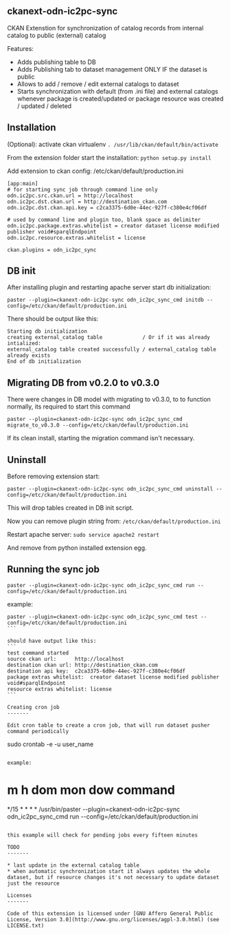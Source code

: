 ckanext-odn-ic2pc-sync
-------

CKAN Extenstion for synchronization of catalog records from internal catalog to public (external) catalog

Features:
* Adds publishing table to DB
* Adds Publishing tab to dataset management ONLY IF the dataset is public
* Allows to add / remove / edit external catalogs to dataset
* Starts synchronization with default (from .ini file) and external catalogs whenever package is created/updated or package resource was created / updated / deleted

Installation
-------


(Optional): activate ckan virtualenv ``` . /usr/lib/ckan/default/bin/activate ```

From the extension folder start the installation: ``` python setup.py install ```

Add extension to ckan config: /etc/ckan/default/production.ini

```ApacheConf
[app:main]
# for starting sync job through command line only
odn.ic2pc.src.ckan.url = http://localhost
odn.ic2pc.dst.ckan.url = http://destination_ckan.com
odn.ic2pc.dst.ckan.api.key = c2ca3375-6d0e-44ec-927f-c380e4cf06df

# used by command line and plugin too, blank space as delimiter
odn.ic2pc.package.extras.whitelist = creator dataset license modified publisher void#sparqlEndpoint
odn.ic2pc.resource.extras.whitelist = license

ckan.plugins = odn_ic2pc_sync
```

DB init
-------

After installing plugin and restarting apache server start db initialization:

```
paster --plugin=ckanext-odn-ic2pc-sync odn_ic2pc_sync_cmd initdb --config=/etc/ckan/default/production.ini
```

There should be output like this:
```
Starting db initialization
creating external_catalog table				/ Or if it was already intialized:
external_catalog table created successfully	/ external_catalog table already exists
End of db initialization
```

Migrating DB from v0.2.0 to v0.3.0
-------
There were changes in DB model with migrating to v0.3.0, to to function normally, its required to start this command

```
paster --plugin=ckanext-odn-ic2pc-sync odn_ic2pc_sync_cmd migrate_to_v0.3.0 --config=/etc/ckan/default/production.ini
```

If its clean install, starting the migration command isn't necessary.

Uninstall
-------

Before removing extension start:

```
paster --plugin=ckanext-odn-ic2pc-sync odn_ic2pc_sync_cmd uninstall --config=/etc/ckan/default/production.ini
```

This will drop tables created in DB init script.

Now you can remove plugin string from: ``` /etc/ckan/default/production.ini ```

Restart apache server: ``` sudo service apache2 restart ```

And remove from python installed extension egg.

Running the sync job
-------
```
paster --plugin=ckanext-odn-ic2pc-sync odn_ic2pc_sync_cmd run --config=/etc/ckan/default/production.ini
```

example:
````
paster --plugin=ckanext-odn-ic2pc-sync odn_ic2pc_sync_cmd test --config=/etc/ckan/default/production.ini
```

should have output like this:
```
test command started
source ckan url:      http://localhost
destination ckan url: http://destination_ckan.com
destination api key:  c2ca3375-6d0e-44ec-927f-c380e4cf06df
package extras whitelist:  creator dataset license modified publisher void#sparqlEndpoint
resource extras whitelist: license
```

Creating cron job
-------

Edit cron table to create a cron job, that will run dataset pusher command periodically
````
sudo crontab -e -u user_name
```

example:
```
# m  h  dom mon dow   command
*/15 *  *   *   *     /usr/bin/paster --plugin=ckanext-odn-ic2pc-sync odn_ic2pc_sync_cmd run --config=/etc/ckan/default/production.ini
```

this example will check for pending jobs every fifteen minutes

TODO
-------

* last update in the external catalog table
* when automatic synchronization start it always updates the whole dataset, but if resource changes it's not necessary to update dataset just the resource 

Licenses
-------

Code of this extension is licensed under [GNU Affero General Public License, Version 3.0](http://www.gnu.org/licenses/agpl-3.0.html) (see LICENSE.txt)
